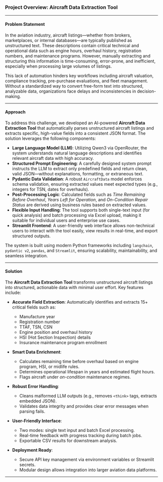 ### **Project Overview: Aircraft Data Extraction Tool**

---

#### **Problem Statement**

In the aviation industry, aircraft listings—whether from brokers, marketplaces, or internal databases—are typically published as unstructured text. These descriptions contain critical technical and operational data such as engine hours, overhaul history, registration numbers, and maintenance programs. However, manually extracting and structuring this information is time-consuming, error-prone, and inefficient, especially when processing large volumes of listings.

This lack of automation hinders key workflows including aircraft valuation, compliance tracking, pre-purchase evaluations, and fleet management. Without a standardized way to convert free-form text into structured, analyzable data, organizations face delays and inconsistencies in decision-making.

---

#### **Approach**

To address this challenge, we developed an AI-powered **Aircraft Data Extraction Tool** that automatically parses unstructured aircraft listings and extracts specific, high-value fields into a consistent JSON format. The solution leverages the following components:

- **Large Language Model (LLM)**: Utilizing Qwen3 via OpenRouter, the system understands natural language descriptions and identifies relevant aircraft data with high accuracy.
- **Structured Prompt Engineering**: A carefully designed system prompt instructs the LLM to extract only predefined fields and return clean, valid JSON—without explanations, formatting, or extraneous text.
- **Pydantic Data Validation**: A robust `AircraftData` model enforces schema validation, ensuring extracted values meet expected types (e.g., integers for TSN, dates for overhauls).
- **Post-Processing Logic**: Calculated fields such as *Time Remaining Before Overhaul*, *Years Left for Operation*, and *On-Condition Repair Status* are derived using business rules based on extracted values.
- **Flexible Input Handling**: The tool supports both single-text input (for quick analysis) and batch processing via Excel upload, making it suitable for individual users and enterprise use cases.
- **Streamlit Frontend**: A user-friendly web interface allows non-technical users to interact with the tool easily, view results in real-time, and export structured outputs.

The system is built using modern Python frameworks including `langchain`, `pydantic v2`, `pandas`, and `Streamlit`, ensuring scalability, maintainability, and seamless integration.

---

#### **Solution**

The **Aircraft Data Extraction Tool** transforms unstructured aircraft listings into structured, actionable data with minimal user effort. Key features include:

- **Accurate Field Extraction**: Automatically identifies and extracts 15+ critical fields such as:
  - Manufacture year
  - Registration number
  - TTAF, TSN, CSN
  - Engine position and overhaul history
  - HSI (Hot Section Inspection) details
  - Insurance maintenance program enrollment

- **Smart Data Enrichment**:
  - Calculates remaining time before overhaul based on engine program, HSI, or midlife rules.
  - Determines operational lifespan in years and estimated flight hours.
  - Flags aircraft under *on-condition* maintenance regimes.

- **Robust Error Handling**:
  - Cleans malformed LLM outputs (e.g., removes `<think>` tags, extracts embedded JSON).
  - Validates data integrity and provides clear error messages when parsing fails.

- **User-Friendly Interface**:
  - Two modes: single text input and batch Excel processing.
  - Real-time feedback with progress tracking during batch jobs.
  - Exportable CSV results for downstream analysis.

- **Deployment Ready**:
  - Secure API key management via environment variables or Streamlit secrets.
  - Modular design allows integration into larger aviation data platforms.

---
